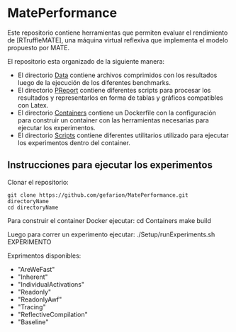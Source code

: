# MatePerformance
Este repositorio contiene herramientas que permiten evaluar el rendimiento de [RTruffleMATE], una máquina virtual reflexiva que implementa el modelo propuesto por MATE.

El repositorio esta organizado de la siguiente manera:

* El directorio [Data](Data) contiene archivos comprimidos con los resultados luego de la ejecución de los diferentes benchmarks.
* El directorio [PReport](PReport) contiene diferentes scripts para procesar los resultados y representarlos en forma de tablas y gráficos compatibles con Latex.
* El directorio [Containers](Containers) contiene un Dockerfile con la configuración para construir un container con las herramientas necesarias para ejecutar los experimentos.
* El directorio  [Scripts](Scripts) contiene diferentes utilitarios utilizado para ejecutar los experimentos dentro del container.

Instrucciones para ejecutar los experimentos
--------------------------------------------

Clonar el repositorio:

    git clone https://github.com/gefarion/MatePerformance.git directoryName
    cd directoryName

Para construir el container Docker ejecutar:
    cd Containers
    make build

Luego para correr un experimento ejecutar:
    ./Setup/runExperiments.sh EXPERIMENTO

Exprimentos disponibles:
- "AreWeFast"
- "Inherent"
- "IndividualActivations"
- "Readonly"
- "ReadonlyAwf"
- "Tracing"
- "ReflectiveCompilation"
- "Baseline"